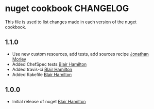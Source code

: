 # nuget cookbook CHANGELOG

This file is used to list changes made in each version of the nuget cookbook.

## 1.1.0

- Use new custom resources, add tests, add sources recipe [Jonathan Morley]
- Added ChefSpec tests [Blair Hamilton]
- Added travis-ci [Blair Hamilton]
- Added Rakefile [Blair Hamilton]

## 1.0.0

- Initial release of nuget [Blair Hamilton]

[Blair Hamilton]: https://github.com/blairham
[Jonathan Morley]: https://github.com/jonathanmorley
